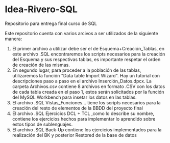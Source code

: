 # Idea-Rivero-SQL
Repositorio para entrega final curso de SQL

Este repositorio cuenta con varios arcivos a ser utilizados de la siguiente manera:

1. El primer archivo a utilizar debe ser el de Esquema+Creación_Tablas, en este archivo .SQL encontraremos los scripts necesarios para la creación del Esquema y sus respectivas tablas, es importante respetar el orden de creación de las mismas.
2. En segundo lugar, para proceder a la población de las tablas, utilizaremos la función "Data table Import Wizard". Hay un tutorial con descripciones paso a paso en el archivo Inserción_Datos.dpcx. La carpeta Archivos.csv contiene 8 archivos en formato .CSV con los datos de cada tabla creada en el paso 1, estos  serán solicitados por la función del MySQL Workbench para insetar los datos en las tablas.
3. El archivo .SQL Vistas_Funciones... tiene los scripts necesarios para la creación del resto de elementos de la BBDD del proyecto final
4. El archivo .SQL Ejercicios DCL + TCL ,como lo describe su nombre, contiene los ejercicios hechos para implementar lo aprendido sobre estos tipos de sublenguajes.
5. El archivo .SQL Back-Up contiene los ejercicios implementados para la realización del BK y posterior Restored de la base de datos
